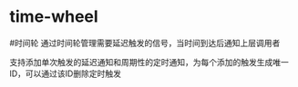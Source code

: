 # time-wheel

#时间轮
通过时间轮管理需要延迟触发的信号，当时间到达后通知上层调用者

支持添加单次触发的延迟通知和周期性的定时通知，为每个添加的触发生成唯一ID，可以通过该ID删除定时触发